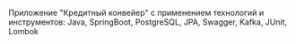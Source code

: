 Приложение "Кредитный конвейер" с применением технологий и инструментов:
Java, SpringBoot, PostgreSQL, JPA, Swagger, Kafka, JUnit, Lombok
